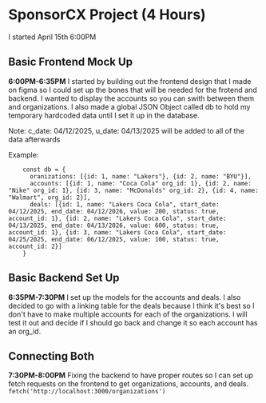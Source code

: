 # SponsorCX Project (4 Hours)

I started April 15th 6:00PM

## Basic Frontend Mock Up

**6:00PM-6:35PM**
I started by building out the frontend design that I made on figma so I could set up the bones that will be needed for the frotend and backend. I wanted to display the accounts so you can swith between them and organizations. I also made a global JSON Object called db to hold my temporary hardcoded data until I set it up in the database.

Note: c_date: 04/12/2025, u_date: 04/13/2025 will be added to all of the data afterwards

Example:
```
    const db = {
      oranizations: [{id: 1, name: "Lakers"}, {id: 2, name: "BYU"}],
      accounts: [{id: 1, name: "Coca Cola" org_id: 1}, {id: 2, name: "Nike" org_id: 1}, {id: 3, name: "McDonalds" org_id: 2}, {id: 4, name: "Walmart", org_id: 2}],
      deals: [{id: 1, name: "Lakers Coca Cola", start_date: 04/12/2025, end_date: 04/12/2026, value: 200, status: true, account_id: 1}, {id: 2, name: "Lakers Coca Cola", start_date: 04/13/2025, end_date: 04/13/2026, value: 600, status: true, account_id: 1}, {id: 3, name: "Lakers Coca Cola", start_date: 04/25/2025, end_date: 06/12/2025, value: 100, status: true, account_id: 2}]
    }
```

## Basic Backend Set Up

**6:35PM-7:30PM**
I set up the models for the accounts and deals. I also decided to go with a linking table for the deals because I think it's best so I don't have to make multiple accounts for each of the organizations. I will test it out and decide if I should go back and change it so each account has an org_id.


## Connecting Both

**7:30PM-8:00PM**
Fixing the backend to have proper routes so I can set up fetch requests on the frontend to get organizations, accounts, and deals.
```fetch('http://localhost:3000/organizations')```


